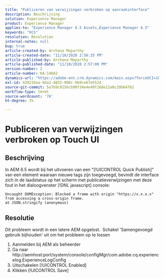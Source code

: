 ```yaml
---
title: "Publiceren van verwijzingen verbroken op aanraakinterface"
description: Beschrijving
solution: Experience Manager
product: Experience Manager
applies-to: "Experience Manager 6.5 Assets,Experience Manager 6.5"
keywords: "KCS"
resolution: Resolution
internal-notes: null
bug: true
article-created-by: Archana Moparthy
article-created-date: "11/10/2020 2:56:35 PM"
article-published-by: Archana Moparthy
article-published-date: "11/10/2020 2:57:00 PM"
version-number: 2
article-number: KA-14682
dynamics-url: "https://adobe-ent.crm.dynamics.com/main.aspx?forceUCI=1&pagetype=entityrecord&etn=knowledgearticle&id=a2eb8aeb-6423-eb11-a813-00224809820c"
exl-id: 420234aa-9da2-4832-980c-9b9ce67e5524
source-git-commit: 5a7b9c9156cb90f34e4e49f268e12a0c29b64762
workflow-type: tm+mt
source-wordcount: '78'
ht-degree: 3%

---
```


# Publiceren van verwijzingen verbroken op Touch UI

## Beschrijving

In AEM 6.5 wordt bij het uitvoeren van een &quot;[!UICONTROL Quick Publish]&quot; van een element waaraan nieuwe tags zijn toegevoegd, bevindt de interface zich in de laadstatus op het scherm met publicatieverwijzingen met deze fout in het dialoogvenster [!DNL javascript] console:

```
Uncaught DOMException: Blocked a frame with origin "https://x.x.x.x" from accessing a cross-origin frame.
at JSON.stringify (anonymous)
```


## Resolutie

Dit probleem wordt in een latere AEM opgelost.  Schakel &#39;Samengevoegd gebruik bijhouden&#39; uit om het probleem op te lossen

1. Aanmelden bij AEM als beheerder
2. Ga naar http://aemhost:port/system/console/configMgr/com.adobe.cq.experiencelog.ExperienceLogConfig
3. Uitschakelen [!UICONTROL Enabled]
4. Klikken [!UICONTROL Save]
